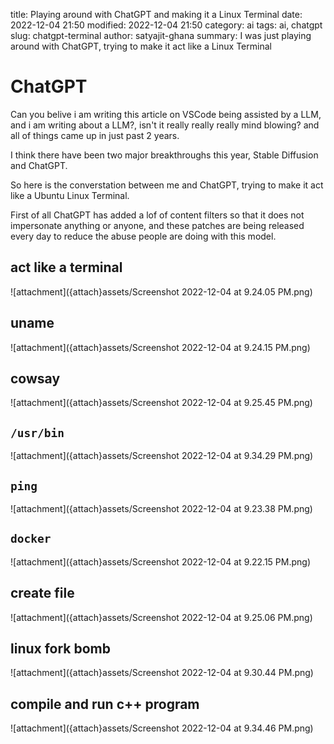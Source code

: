 title: Playing around with ChatGPT and making it a Linux Terminal
date: 2022-12-04 21:50
modified: 2022-12-04 21:50
category: ai
tags: ai, chatgpt
slug: chatgpt-terminal
author: satyajit-ghana
summary: I was just playing around with ChatGPT, trying to make it act like a Linux Terminal

# ChatGPT

Can you belive i am writing this article on VSCode being assisted by a LLM, and i am writing about a LLM?, isn't it really really really mind blowing? and all of things came up in just past 2 years.

I think there have been two major breakthroughs this year, Stable Diffusion and ChatGPT.

So here is the converstation between me and ChatGPT, trying to make it act like a Ubuntu Linux Terminal.

First of all ChatGPT has added a lof of content filters so that it does not impersonate anything or anyone, and these patches are being released every day to reduce the abuse people are doing with this model.

## act like a terminal

![attachment]({attach}assets/Screenshot 2022-12-04 at 9.24.05 PM.png)

## uname

![attachment]({attach}assets/Screenshot 2022-12-04 at 9.24.15 PM.png)

## cowsay

![attachment]({attach}assets/Screenshot 2022-12-04 at 9.25.45 PM.png)

## `/usr/bin`

![attachment]({attach}assets/Screenshot 2022-12-04 at 9.34.29 PM.png)

## `ping`

![attachment]({attach}assets/Screenshot 2022-12-04 at 9.23.38 PM.png)

## `docker`

![attachment]({attach}assets/Screenshot 2022-12-04 at 9.22.15 PM.png)

## create file

![attachment]({attach}assets/Screenshot 2022-12-04 at 9.25.06 PM.png)

## linux fork bomb

![attachment]({attach}assets/Screenshot 2022-12-04 at 9.30.44 PM.png)

## compile and run c++ program

![attachment]({attach}assets/Screenshot 2022-12-04 at 9.34.46 PM.png)
